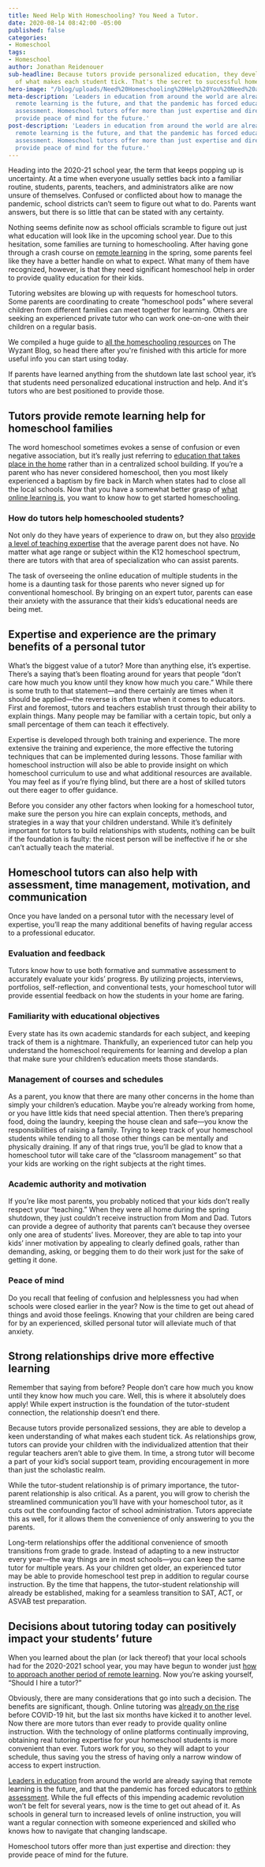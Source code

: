 ```yaml
---
title: Need Help With Homeschooling? You Need a Tutor.
date: 2020-08-14 08:42:00 -05:00
published: false
categories:
- Homeschool
tags:
- Homeschool
author: Jonathan Reidenouer
sub-headline: Because tutors provide personalized education, they develop a keen understanding
  of what makes each student tick. That's the secret to successful homeschooling.
hero-image: "/blog/uploads/Need%20Homeschooling%20Help%20You%20Need%20a%20Tutor-e171e1.png"
meta-description: 'Leaders in education from around the world are already saying that
  remote learning is the future, and that the pandemic has forced educators to rethink
  assessment. Homeschool tutors offer more than just expertise and direction: they
  provide peace of mind for the future.'
post-description: 'Leaders in education from around the world are already saying that
  remote learning is the future, and that the pandemic has forced educators to rethink
  assessment. Homeschool tutors offer more than just expertise and direction: they
  provide peace of mind for the future.'
---
```


Heading into the 2020-21 school year, the term that keeps popping up is uncertainty. At a time when everyone usually settles back into a familiar routine, students, parents, teachers, and administrators alike are now unsure of themselves. Confused or conflicted about how to manage the pandemic, school districts can’t seem to figure out what to do. Parents want answers, but there is so little that can be stated with any certainty. 

Nothing seems definite now as school officials scramble to figure out just what education will look like in the upcoming school year. Due to this hesitation, some families are turning to homeschooling. After having gone through a crash course on [remote learning](https://www.wyzant.com/blog/remote-learning-homeschool-faqs/) in the spring, some parents feel like they have a better handle on what to expect. What many of them have recognized, however, is that they need significant homeschool help in order to provide quality education for their kids. 

Tutoring websites are blowing up with requests for homeschool tutors. Some parents are coordinating to create “homeschool pods” where several children from different families can meet together for learning. Others are seeking an experienced private tutor who can work one-on-one with their children on a regular basis. 

We compiled a huge guide to [all the homeschooling resources](https://www.wyzant.com/blog/homeschool-resources/) on The Wyzant Blog, so head there after you're finished with this article for more useful info you can start using today. 

If parents have learned anything from the shutdown late last school year, it’s that students need personalized educational instruction and help. And it's tutors who are best positioned to provide those.

## Tutors provide remote learning help for homeschool families

The word homeschool sometimes evokes a sense of confusion or even negative association, but it’s really just referring to [education that takes place in the home](https://www.wyzant.com/blog/myths-about-homeschooling/) rather than in a centralized school building. If you’re a parent who has never considered homeschool, then you most likely experienced a baptism by fire back in March when states had to close all the local schools. Now that you have a somewhat better grasp of [what online learning is](https://www.wyzant.com/blog/types-of-remote-learning/), you want to know how to get started homeschooling. 

### How do tutors help homeschooled students?

Not only do they have years of experience to draw on, but they also [provide a level of teaching expertise](https://www.wyzant.com/blog/tutoring-homeschool-help/) that the average parent does not have. No matter what age range or subject within the K12 homeschool spectrum, there are tutors with that area of specialization who can assist parents.

The task of overseeing the online education of multiple students in the home is a daunting task for those parents who never signed up for conventional homeschool. By bringing on an expert tutor, parents can ease their anxiety with the assurance that their kids’s educational needs are being met. 

## Expertise and experience are the primary benefits of a personal tutor 

What’s the biggest value of a tutor? More than anything else, it’s expertise. There’s a saying that’s been floating around for years that people “don’t care how much you know until they know how much you care.” While there is some truth to that statement—and there certainly are times when it should be applied—the reverse is often true when it comes to educators. First and foremost, tutors and teachers establish trust through their ability to explain things. Many people may be familiar with a certain topic, but only a small percentage of them can teach it effectively.

Expertise is developed through both training and experience. The more extensive the training and experience, the more effective the tutoring techniques that can be implemented during lessons. Those familiar with homeschool instruction will also be able to provide insight on which homeschool curriculum to use and what additional resources are available. You may feel as if you’re flying blind, but there are a host of skilled tutors out there eager to offer guidance.

Before you consider any other factors when looking for a homeschool tutor, make sure the person you hire can explain concepts, methods, and strategies in a way that your children understand. While it’s definitely important for tutors to build relationships with students, nothing can be built if the foundation is faulty: the nicest person will be ineffective if he or she can’t actually teach the material.

## Homeschool tutors can also help with assessment, time management, motivation, and communication

Once you have landed on a personal tutor with the necessary level of expertise, you’ll reap the many additional benefits of having regular access to a professional educator. 

### Evaluation and feedback
Tutors know how to use both formative and summative assessment to accurately evaluate your kids’ progress. By utilizing projects, interviews, portfolios, self-reflection, and conventional tests, your homeschool tutor will provide essential feedback on how the students in your home are faring. 

### Familiarity with educational objectives
Every state has its own academic standards for each subject, and keeping track of them is a nightmare. Thankfully, an experienced tutor can help you understand the homeschool requirements for learning and develop a plan that make sure your children’s education meets those standards.

### Management of courses and schedules
As a parent, you know that there are many other concerns in the home than simply your children’s education. Maybe you’re already working from home, or you have little kids that need special attention. Then there’s preparing food, doing the laundry, keeping the house clean and safe—you know the responsibilities of raising a family. Trying to keep track of your homeschool students while tending to all those other things can be mentally and physically draining. If any of that rings true, you’ll be glad to know that a homeschool tutor will take care of the “classroom management” so that your kids are working on the right subjects at the right times.

### Academic authority and motivation
If you’re like most parents, you probably noticed that your kids don’t really respect your “teaching.” When they were all home during the spring shutdown, they just couldn’t receive instruction from Mom and Dad. Tutors can provide a degree of authority that parents can’t because they oversee only one area of students’ lives. Moreover, they are able to tap into your kids’ inner motivation by appealing to clearly defined goals, rather than demanding, asking, or begging them to do their work just for the sake of getting it done.

### Peace of mind
Do you recall that feeling of confusion and helplessness you had when schools were closed earlier in the year? Now is the time to get out ahead of things and avoid those feelings. Knowing that your children are being cared for by an experienced, skilled personal tutor will alleviate much of that anxiety.

## Strong relationships drive more effective learning

Remember that saying from before? People don’t care how much you know until they know how much you care. Well, this is where it absolutely does apply! While expert instruction is the foundation of the tutor-student connection, the relationship doesn’t end there.

Because tutors provide personalized sessions, they are able to develop a keen understanding of what makes each student tick. As relationships grow, tutors can provide your children with the individualized attention that their regular teachers aren’t able to give them. In time, a strong tutor will become a part of your kid’s social support team, providing encouragement in more than just the scholastic realm. 

While the tutor-student relationship is of primary importance, the tutor-parent relationship is also critical. As a parent, you will grow to cherish the streamlined communication you’ll have with your homeschool tutor, as it cuts out the confounding factor of school administration. Tutors appreciate this as well, for it allows them the convenience of only answering to you the parents.

Long-term relationships offer the additional convenience of smooth transitions from grade to grade. Instead of adapting to a new instructor every year—the way things are in most schools—you can keep the same tutor for multiple years. As your children get older, an experienced tutor may be able to provide homeschool test prep in addition to regular course instruction. By the time that happens, the tutor-student relationship will already be established, making for a seamless transition to SAT, ACT, or ASVAB test preparation.

## Decisions about tutoring today can positively impact your students’ future

When you learned about the plan (or lack thereof) that your local schools had for the 2020-2021 school year, you may have begun to wonder just [how to approach another period of remote learning](https://www.wyzant.com/blog/which-homeschool-approach-is-right-for-your-kids/). Now you’re asking yourself, “Should I hire a tutor?” 

Obviously, there are many considerations that go into such a decision. The benefits are significant, though. Online tutoring was [already on the rise](https://www.wyzant.com/blog/tutor/trends-and-topics-in-online-tutoring/) before COVID-19 hit, but the last six months have kicked it to another level. Now there are more tutors than ever ready to provide quality online instruction. With the technology of online platforms continually improving, obtaining real tutoring expertise for your homeschool students is more convenient than ever. Tutors work for you, so they will adapt to your schedule, thus saving you the stress of having only a narrow window of access to expert instruction.

[Leaders in education](https://edsource.org/2020/school-district-leaders-from-around-the-u-s-rethink-education-emphasize-online-learning/632601) from around the world are already saying that remote learning is the future, and that the pandemic has forced educators to [rethink assessment](https://www.nciea.org/blog/school-disruption/remote-learning-provides-opportunity-rethink-assessment-and-learning). While the full effects of this impending academic revolution won’t be felt for several years, now is the time to get out ahead of it. As schools in general turn to increased levels of online instruction, you will want a regular connection with someone experienced and skilled who knows how to navigate that changing landscape. 

Homeschool tutors offer more than just expertise and direction: they provide peace of mind for the future.

